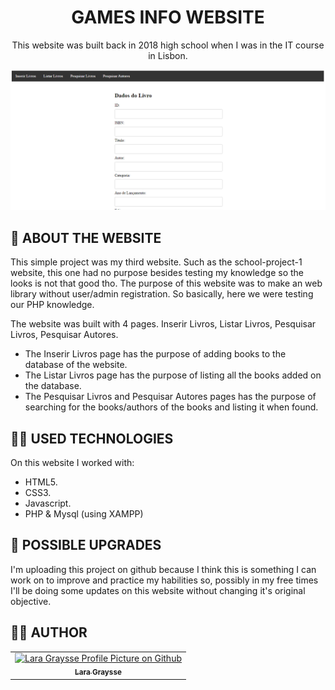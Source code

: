 <h1 align="center"> 
  GAMES INFO WEBSITE 
</h1>

<p align="center"> This website was built back in 2018 high school when I was in the IT course in Lisbon. <p>

![Final Result](imgs/website.png) <br>

## 📑 ABOUT THE WEBSITE
This simple project was my third website. Such as the school-project-1 website, this one had no purpose besides testing my knowledge so the looks is not that good tho.
The purpose of this website was to make an web library without user/admin registration. So basically, here we were testing our PHP knowledge.<br>

The website was built with 4 pages. Inserir Livros, Listar Livros, Pesquisar Livros, Pesquisar Autores. <br>
- The Inserir Livros page has the purpose of adding books to the database of the website. <br>
- The Listar Livros page has the purpose of listing all the books added on the database. <br>
- The Pesquisar Livros and Pesquisar Autores pages has the purpose of searching for the books/authors of the books and listing it when found.

## 👩‍💻 USED TECHNOLOGIES
On this website I worked with: <br>
- HTML5.
- CSS3.
- Javascript.
- PHP & Mysql (using XAMPP)

## 📌 POSSIBLE UPGRADES
I'm uploading this project on github because I think this is something I can work on to improve and practice my habilities so, possibly in my free times I'll be doing some updates on this website without changing it's original objective.

## 💁‍♀️ AUTHOR
<table>
  <tr>
    <td align="center">
      <a href="https://github.com/laragraysse">
        <img src="https://avatars.githubusercontent.com/u/77299536?v=4" width="100px;" alt="Lara Graysse Profile Picture on Github"/><br>
        <sub>
          <b>Lara Graysse</b>
        </sub>
      </a>
    </td>
  </tr>
</table>
